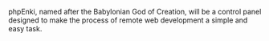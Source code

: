 phpEnki, named after the Babylonian God of Creation, will be a control panel designed to make the process of remote web development a simple and easy task.

